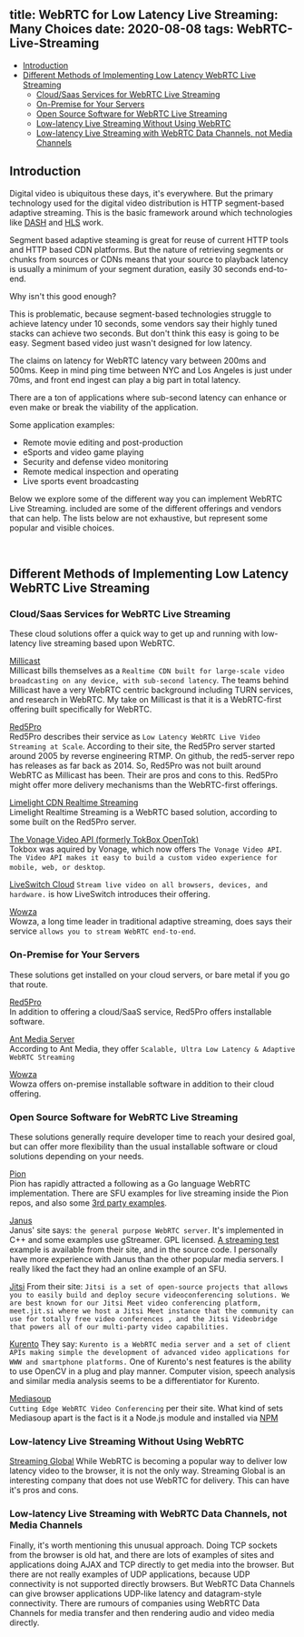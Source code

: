 title: WebRTC for Low Latency Live Streaming: Many Choices
date: 2020-08-08
tags: WebRTC-Live-Streaming
----


* [Introduction](#introduction)
* [Different Methods of Implementing Low Latency WebRTC Live Streaming](#different-methods-of-implementing-low-latency-webrtc-live-streaming)
  * [Cloud/Saas Services for WebRTC Live Streaming](#cloud-saas-services-for-webrtc-live-streaming)
  * [On\-Premise for Your Servers](#on-premise-for-your-servers)
  * [Open Source Software for WebRTC Live Streaming](#open-source-software-for-webrtc-live-streaming)
  * [Low\-latency Live Streaming Without Using WebRTC](#low-latency-live-streaming-without-using-webrtc)
  * [Low\-latency Live Streaming with WebRTC Data Channels, not Media Channels](#low-latency-live-streaming-with-webrtc-data-channels-not-media-channels)


[HLS]: https://en.wikipedia.org/wiki/HTTP_Live_Streaming
[DASH]: https://en.wikipedia.org/wiki/Dynamic_Adaptive_Streaming_over_HTTP

## Introduction

Digital video is ubiquitous these days, it's everywhere. But the primary technology used for the digital video distribution is HTTP segment-based adaptive streaming. This is the basic framework around which technologies like [DASH] and [HLS] work.

Segment based adaptive steaming is great for reuse of current HTTP tools and HTTP based CDN platforms. But the nature of retrieving segments or chunks from sources or CDNs means that your source to playback latency is usually a minimum of your segment duration, easily 30 seconds end-to-end.

Why isn't this good enough?

This is problematic, because segment-based technologies struggle to achieve latency under 10 seconds, some vendors say their highly tuned stacks can achieve two seconds. But don't think this easy is going to be easy. Segment based video just wasn't designed for low latency.

The claims on latency for WebRTC latency vary between 200ms and 500ms. Keep in mind ping time between NYC and Los Angeles is just under 70ms, and front end ingest can play a big part in total latency.

There are a ton of applications where sub-second latency can enhance or even make or break the viability of the application.

Some application examples:

- Remote movie editing and post-production 
- eSports and video game playing
- Security and defense video monitoring 
- Remote medical inspection and operating
- Live sports event broadcasting 

Below we explore some of the different way you can implement WebRTC Live Streaming.
included are some of the different offerings and vendors that can help. The lists below are not exhaustive, but represent some popular and visible choices.

<br>

## Different Methods of Implementing Low Latency WebRTC Live Streaming

### Cloud/Saas Services for WebRTC Live Streaming

These cloud solutions offer a quick way to get up and running with low-latency live streaming based upon WebRTC.

[Millicast](https://millicast.com/)
</br>
Millicast bills themselves as a `Realtime CDN built for large-scale video broadcasting on any device, with sub-second latency`.  The teams behind Millicast have a very WebRTC centric background including TURN services, and research in WebRTC. My take on Millicast is that it is a WebRTC-first offering built specifically for WebRTC.

[Red5Pro](https://www.red5pro.com/)
</br>
Red5Pro describes their service as `Low Latency WebRTC Live Video Streaming at Scale`. According to their site, the Red5Pro server started around 2005 by reverse engineering RTMP. On github, the red5-server repo has releases as far back as 2014. So, Red5Pro was not built around WebRTC as Millicast has been. Their are pros and cons to this.  Red5Pro might offer more delivery mechanisms than the WebRTC-first offerings.

[Limelight CDN Realtime Streaming](https://www.limelight.com/realtime-streaming/)
</br>
Limelight Realtime Streaming is a WebRTC based solution, according to some built on the Red5Pro server.


[The Vonage Video API (formerly TokBox OpenTok)](https://www.vonage.com/communications-apis/video/)
</br>
Tokbox was aquired by Vonage, which now offers `The Vonage Video API`. `The Video API makes it easy to build a custom video experience for  mobile, web, or desktop`.

[LiveSwitch Cloud](https://www.liveswitch.io/)
`Stream live video on all browsers, devices, and hardware.` is how LiveSwitch introduces their offering.


[Wowza](https://www.wowza.com/low-latency/webrtc-streaming-software) 
</br>
Wowza, a long time leader in traditional adaptive streaming, does says their service `allows you to stream WebRTC end-to-end`.  


### On-Premise for Your Servers

These solutions get installed on your cloud servers, or bare metal if you go that route.

[Red5Pro](https://www.red5pro.com/)
</br>
In addition to offering a cloud/SaaS service, Red5Pro offers installable software.


[Ant Media Server](https://antmedia.io/)
</br>
According to Ant Media, they offer `Scalable, Ultra Low Latency & Adaptive WebRTC Streaming`


[Wowza](https://www.wowza.com/low-latency/webrtc-streaming-software) 
</br>
Wowza offers on-premise installable software in addition to their cloud offering.


### Open Source Software for WebRTC Live Streaming

These solutions generally require developer time to reach your desired goal, but can offer more flexibility than the usual installable software or cloud solutions depending on your needs.

[Pion](https://pion.ly/)
</br>
Pion has rapidly attracted a following as a Go language WebRTC implementation. There are SFU examples for live streaming inside the Pion repos, and also some [3rd party examples](https://github.com/pion/awesome-pion).

[Janus](https://janus.conf.meetecho.com/) 
</br>
Janus' site says: `the general purpose WebRTC server`.
It's implemented in C++ and some examples use gStreamer. GPL licensed. 
[A streaming test](https://janus.conf.meetecho.com/streamingtest.html) example is available
from their site, and in the source code. I personally have more experience with Janus than the other popular media servers. I really liked the fact they had an online example of an SFU.

[Jitsi](https://jitsi.org/) From their site: `Jitsi is a set of open-source projects that allows you to easily build and deploy secure videoconferencing solutions. We are best known for our Jitsi Meet video conferencing platform, meet.jit.si where we host a Jitsi Meet instance that the community can use for totally free video conferences , and the Jitsi Videobridge that powers all of our multi-party video capabilities.`

[Kurento](https://www.kurento.org/) They say: `Kurento is a WebRTC media server and a set of client APIs making simple the development of advanced video applications for WWW and smartphone platforms.`
One of Kurento's nest features is the ability to use OpenCV in a plug and play manner. Computer vision, speech analysis and similar media analysis seems to be a differentiator for Kurento.

[Mediasoup](https://mediasoup.org/) 
</br>
`Cutting Edge WebRTC Video Conferencing` per their site.
What kind of sets Mediasoup apart is the fact is it a Node.js module and installed via [NPM](https://en.wikipedia.org/wiki/Npm_(software))




### Low-latency Live Streaming Without Using WebRTC


[Streaming Global](https://www.streamingglobal.com/)
While WebRTC is becoming a popular way to deliver low latency video to the browser, it is not the only way. Streaming Global is an interesting company that does not use WebRTC for delivery. This can have it's pros and cons.


### Low-latency Live Streaming with WebRTC Data Channels, not Media Channels

Finally, it's worth mentioning this unusual approach.  Doing TCP sockets from the browser is old hat, and there are lots of examples of sites and applications doing AJAX and TCP directly to get media into the browser.  But there are not really examples of UDP applications, because UDP connectivity is not supported directly browsers. But WebRTC Data Channels can give browser applications UDP-like latency and datagram-style connectivity. There are rumours of companies using WebRTC Data Channels for media transfer and then rendering audio and video media directly.


 



